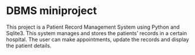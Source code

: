 # DBMS miniproject
This project is a Patient Record Management System using Python and Sqlite3. This system manages and stores the patients’ records in a certain hospital. The user can make appointments, update the records and display the patient details. 

